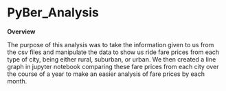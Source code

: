 # PyBer_Analysis

**Overview**

The purpose of this analysis was to take the information given to us from the csv files and manipulate the data to show us ride fare prices from each type of city, being either rural, suburban, or urban. We then created a line graph in jupyter notebook comparing these fare prices from each city over the course of a year to make an easier analysis of fare prices by each month.

